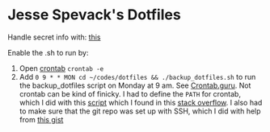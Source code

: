 # Jesse Spevack's Dotfiles

Handle secret info with: [this](https://github.com/onyxraven/zsh-osx-keychain)

Enable the .sh to run by:
1. Open [crontab](http://crontab.org/) `crontab -e`
2. Add `0 9 * * MON cd ~/codes/dotfiles && ./backup_dotfiles.sh` to run the backup_dotfiles script on Monday at 9 am. See [Crontab.guru](https://crontab.guru/#*_*_*). Not crontab can be kind of finicky. I had to define the `PATH` for crontab, which I did with this [script](https://github.com/ssstonebraker/braker-scripts/blob/master/working-scripts/add_current_shell_and_path_to_crontab.sh) which I found in this [stack overflow](https://stackoverflow.com/questions/2388087/how-to-get-cron-to-call-in-the-correct-paths). I also had to make sure that the git repo was set up with SSH, which I did with help from [this gist](https://gist.github.com/developius/c81f021eb5c5916013dc)
